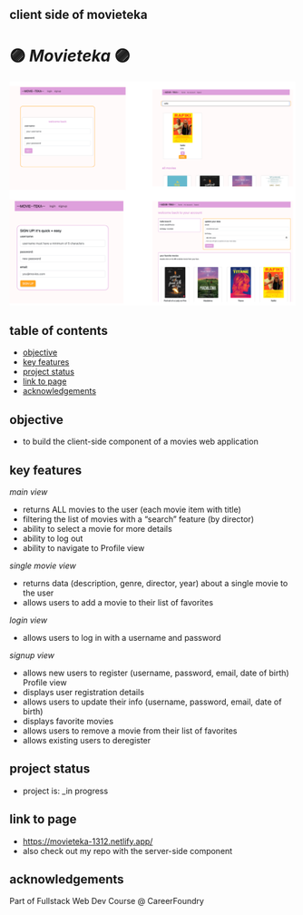 ##  client side of movieteka
# :purple_circle: *Movieteka* :purple_circle:

![deployed app](./img/deployed_movieteka.png?raw=true "collage of deployed app")

## table of contents
* [objective](#objective)
* [key features](#key-features)
* [project status](#project-status)
* [link to page](#link-to-page)
* [acknowledgements](#acknowledgements)

## objective
- to build the client-side component of a movies web application 

## key features
*main view*
- returns ALL movies to the user (each movie item with title)
- filtering the list of movies with a “search” feature (by director)
- ability to select a movie for more details
- ability to log out
- ability to navigate to Profile view

*single movie view*
- returns data (description, genre, director, year) about a single movie to the user
- allows users to add a movie to their list of favorites

*login view*
- allows users to log in with a username and password

*signup view*
- allows new users to register (username, password, email, date of birth)
Profile view
- displays user registration details
- allows users to update their info (username, password, email, date of birth)
- displays favorite movies
- allows users to remove a movie from their list of favorites
- allows existing users to deregister

## project status
- project is: _in progress

## link to page
- https://movieteka-1312.netlify.app/
- also check out my repo with the server-side component 

## acknowledgements
Part of Fullstack Web Dev Course @ CareerFoundry
